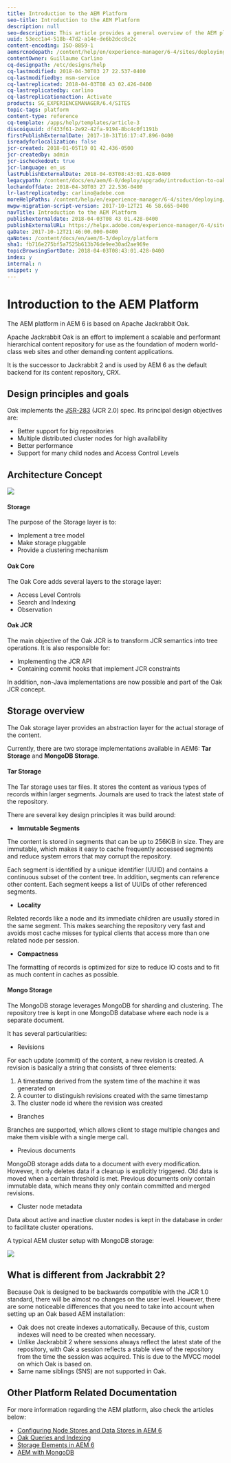 ```yaml
---
title: Introduction to the AEM Platform
seo-title: Introduction to the AEM Platform
description: null
seo-description: This article provides a general overview of the AEM platform and its most important components.
uuid: 53ecc1a4-518b-47d2-a14e-de6b2dcc8c2c
content-encoding: ISO-8859-1
aemsrcnodepath: /content/help/en/experience-manager/6-4/sites/deploying/using/platform
contentOwner: Guillaume Carlino
cq-designpath: /etc/designs/help
cq-lastmodified: 2018-04-30T03 27 22.537-0400
cq-lastmodifiedby: msm-service
cq-lastreplicated: 2018-04-03T08 43 02.426-0400
cq-lastreplicatedby: carlino
cq-lastreplicationaction: Activate
products: SG_EXPERIENCEMANAGER/6.4/SITES
topic-tags: platform
content-type: reference
cq-template: /apps/help/templates/article-3
discoiquuid: df433f61-2e92-42fa-9194-8bc4c0f1191b
firstPublishExternalDate: 2017-10-31T16:17:47.896-0400
isreadyforlocalization: false
jcr-created: 2018-01-05T19 01 42.436-0500
jcr-createdby: admin
jcr-ischeckedout: true
jcr-language: en_us
lastPublishExternalDate: 2018-04-03T08:43:01.428-0400
legacypath: /content/docs/en/aem/6-0/deploy/upgrade/introduction-to-oak
lochandoffdate: 2018-04-30T03 27 22.536-0400
lr-lastreplicatedby: carlino@adobe.com
moreHelpPaths: /content/help/en/experience-manager/6-4/sites/deploying/morehelp/platform;/content/help/en/experience-manager/6-4/sites/deploying/morehelp/platform
mwpw-migration-script-version: 2017-10-12T21 46 58.665-0400
navTitle: Introduction to the AEM Platform
publishexternaldate: 2018-04-03T08 43 01.428-0400
publishExternalURL: https://helpx.adobe.com/experience-manager/6-4/sites/deploying/using/platform.html
qaDate: 2017-10-12T21:46:00.000-0400
qaNotes: /content/docs/en/aem/6-3/deploy/platform
sha1: fb716e275bf5a7525b613b76de9ee30ad2ae969e
topicBrowsingSortDate: 2018-04-03T08:43:01.428-0400
index: y
internal: n
snippet: y
---
```


# Introduction to the AEM Platform

The AEM platform in AEM 6 is based on Apache Jackrabbit Oak.

Apache Jackrabbit Oak is an effort to implement a scalable and performant hierarchical content repository for use as the foundation of modern world-class web sites and other demanding content applications.

It is the successor to Jackrabbit 2 and is used by AEM 6 as the default backend for its content repository, CRX.

## Design principles and goals
Oak implements the [JSR-283](http://www.day.com/day/en/products/jcr/jsr-283.html) (JCR 2.0) spec. Its principal design objectives are:

* Better support for big repositories
* Multiple distributed cluster nodes for high availability
* Better performance
* Support for many child nodes and Access Control Levels

## Architecture Concept
![](assets/platform/chlimage_1.png)

#### Storage
The purpose of the Storage layer is to:

* Implement a tree model
* Make storage pluggable
* Provide a clustering mechanism

#### Oak Core
The Oak Core adds several layers to the storage layer:

* Access Level Controls
* Search and Indexing
* Observation

#### Oak JCR
The main objective of the Oak JCR is to transform JCR semantics into tree operations. It is also responsible for:

* Implementing the JCR API
* Containing commit hooks that implement JCR constraints

In addition, non-Java implementations are now possible and part of the Oak JCR concept.

## Storage overview
The Oak storage layer provides an abstraction layer for the actual storage of the content.

Currently, there are two storage implementations available in AEM6: **Tar Storage** and **MongoDB Storage**.

#### Tar Storage
The Tar storage uses tar files. It stores the content as various types of records within larger segments. Journals are used to track the latest state of the repository.

There are several key design principles it was build around:

* **Immutable Segments**

The content is stored in segments that can be up to 256KiB in size. They are immutable, which makes it easy to cache frequently accessed segments and reduce system errors that may corrupt the repository.

Each segment is identified by a unique identifier (UUID) and contains a continuous subset of the content tree. In addition, segments can reference other content. Each segment keeps a list of UUIDs of other referenced segments.

* **Locality**

Related records like a node and its immediate children are usually stored in the same segment. This makes searching the repository very fast and avoids most cache misses for typical clients that access more than one related node per session.

* **Compactness**

The formatting of records is optimized for size to reduce IO costs and to fit as much content in caches as possible.

#### Mongo Storage
The MongoDB storage leverages MongoDB for sharding and clustering. The repository tree is kept in one MongoDB database where each node is a separate document.

It has several particularities:

* Revisions

For each update (commit) of the content, a new revision is created. A revision is basically a string that consists of three elements:

1. A timestamp derived from the system time of the machine it was generated on
1. A counter to distinguish revisions created with the same timestamp
1. The cluster node id where the revision was created

* Branches

Branches are supported, which allows client to stage multiple changes and make them visible with a single merge call.

* Previous documents

MongoDB storage adds data to a document with every modification. However, it only deletes data if a cleanup is explicitly triggered. Old data is moved when a certain threshold is met. Previous documents only contain immutable data, which means they only contain committed and merged revisions.

* Cluster node metadata

Data about active and inactive cluster nodes is kept in the database in order to facilitate cluster operations.

A typical AEM cluster setup with MongoDB storage:

![](assets/platform/chlimage_1-1.png)

## What is different from Jackrabbit 2?
Because Oak is designed to be backwards compatible with the JCR 1.0 standard, there will be almost no changes on the user level. However, there are some noticeable differences that you need to take into account when setting up an Oak based AEM installation:

* Oak does not create indexes automatically. Because of this, custom indexes will need to be created when necessary.  
* Unlike Jackrabbit 2 where sessions always reflect the latest state of the repository, with Oak a session reflects a stable view of the repository from the time the session was acquired. This is due to the MVCC model on which Oak is based on.
* Same name siblings (SNS) are not supported in Oak.

## Other Platform Related Documentation
For more information regarding the AEM platform, also check the articles below:

* [Configuring Node Stores and Data Stores in AEM 6](data-store-config.md)
* [Oak Queries and Indexing](queries-and-indexing.md)
* [Storage Elements in AEM 6](storage-elements-in-aem-6.md)
* [AEM with MongoDB](aem-with-mongodb.md)

